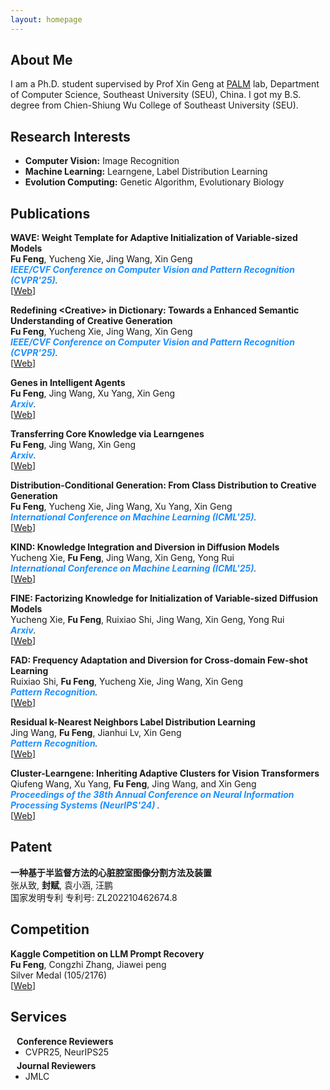 ```yaml
---
layout: homepage
---
```


## About Me

I am a Ph.D. student supervised by Prof Xin Geng at [PALM](http://palm.seu.edu.cn/home.html) lab, Department of Computer Science, Southeast University (SEU), China. I got my B.S. degree from Chien-Shiung Wu College of Southeast University (SEU).

## Research Interests

- **Computer Vision:** Image Recognition
- **Machine Learning:** Learngene, Label Distribution Learning
- **Evolution Computing:** Genetic Algorithm, Evolutionary Biology

## Publications
[comment]: <> (Arxiv)
<div class="paper">
<p><strong>WAVE: Weight Template for Adaptive Initialization of Variable-sized Models</strong>
<br />
<strong>Fu Feng</strong>, Yucheng Xie, Jing Wang, Xin Geng
<br />
<em><strong><i style="color:#1e90ff">IEEE/CVF Conference on Computer Vision and Pattern Recognition (CVPR'25)</i></strong>.</em>
<br /> 
   [<a href="https://arxiv.org/pdf/2406.17503.pdf">Web</a>]
<br/>
</p>
</div>

[comment]: <> (Arxiv)
<div class="paper">
<p><strong>Redefining &ltCreative&gt in Dictionary: Towards a Enhanced Semantic Understanding of Creative Generation</strong>
<br />
<strong>Fu Feng</strong>, Yucheng Xie, Jing Wang, Xin Geng
<br />
<em><strong><i style="color:#1e90ff">IEEE/CVF Conference on Computer Vision and Pattern Recognition (CVPR'25)</i></strong>.</em>
<br /> 
   [<a href="https://arxiv.org/pdf/2406.17503.pdf">Web</a>]
<br/>
</p>
</div>

[comment]: <> (Arxiv)
<div class="paper">
<p><strong>Genes in Intelligent Agents</strong>
<br />
<strong>Fu Feng</strong>, Jing Wang, Xu Yang, Xin Geng
<br />
<em><strong><i style="color:#1e90ff">Arxiv</i></strong>.</em>
<br /> 
   [<a href="https://arxiv.org/pdf/2306.10225.pdf">Web</a>]
<br/>
</p>
</div>

[comment]: <> (Arxiv)
<div class="paper">
<p><strong>Transferring Core Knowledge via Learngenes</strong>
<br />
<strong>Fu Feng</strong>, Jing Wang, Xin Geng
<br />
<em><strong><i style="color:#1e90ff">Arxiv</i></strong>.</em>
<br /> 
   [<a href="https://arxiv.org/pdf/2401.08139.pdf">Web</a>]
<br/>
</p>
</div>

[comment]: <> (Arxiv)
<div class="paper">
<p><strong>Distribution-Conditional Generation: From Class Distribution to Creative Generation</strong>
<br />
<strong>Fu Feng</strong>, Yucheng Xie, Jing Wang, Xu Yang, Xin Geng
<br />
<em><strong><i style="color:#1e90ff">International Conference on Machine Learning (ICML'25)</i></strong>.</em>
<br /> 
   [<a href="https://arxiv.org/pdf/2401.08139.pdf">Web</a>]
<br/>
</p>
</div>

[comment]: <> (Arxiv)
<div class="paper">
<p><strong>KIND: Knowledge Integration and Diversion in Diffusion Models</strong>
<br />
Yucheng Xie, <strong>Fu Feng</strong>, Jing Wang, Xin Geng, Yong Rui
<br />
<em><strong><i style="color:#1e90ff">International Conference on Machine Learning (ICML'25)</i></strong>.</em>
<br /> 
   [<a href="https://arxiv.org/pdf/2408.07337.pdf">Web</a>]
<br/>
</p>
</div>

[comment]: <> (Arxiv)
<div class="paper">
<p><strong>FINE: Factorizing Knowledge for Initialization of Variable-sized Diffusion Models</strong>
<br />
Yucheng Xie, <strong>Fu Feng</strong>, Ruixiao Shi, Jing Wang, Xin Geng, Yong Rui
<br />
<em><strong><i style="color:#1e90ff">Arxiv</i></strong>.</em>
<br /> 
   [<a href="https://arxiv.org/pdf/2409.19289.pdf">Web</a>]
<br/>
</p>
</div>

[comment]: <> (Arxiv)
<div class="paper">
<p><strong>FAD: Frequency Adaptation and Diversion for Cross-domain Few-shot Learning</strong>
<br />
Ruixiao Shi, <strong>Fu Feng</strong>, Yucheng Xie, Jing Wang, Xin Geng
<br />
<em><strong><i style="color:#1e90ff">Pattern Recognition</i></strong>.</em>
<br /> 
   [<a href="https://arxiv.org/pdf/2408.07337.pdf">Web</a>]
<br/>
</p>
</div>

[comment]: <> (Arxiv)
<div class="paper">
<p><strong>Residual k-Nearest Neighbors Label Distribution Learning</strong>
<br />
Jing Wang, <strong>Fu Feng</strong>, Jianhui Lv, Xin Geng
<br />
<em><strong><i style="color:#1e90ff">Pattern Recognition</i></strong>.</em>
<br /> 
   [<a href="https://arxiv.org/pdf/2408.07337.pdf">Web</a>]
<br/>
</p>
</div>

[comment]: <> (Arxiv)
<div class="paper">
<p><strong>Cluster-Learngene: Inheriting Adaptive Clusters for Vision Transformers</strong>
<br />
Qiufeng Wang, Xu Yang, <strong>Fu Feng</strong>, Jing Wang, and Xin Geng
<br />
<em><strong><i style="color:#1e90ff"> Proceedings of the 38th Annual Conference on Neural Information Processing Systems (NeurIPS'24) </i></strong>.</em>
<br /> 
   [<a href="https://arxiv.org/pdf/2408.07337.pdf">Web</a>]
<br/>
</p>
</div>

## Patent
<div>
<p><strong>一种基于半监督方法的心脏腔室图像分割方法及装置</strong>
<br />
张从致, <strong>封赋</strong>, 袁小涵, 汪鹏
<br />
国家发明专利 专利号: ZL202210462674.8
</p>
</div>

## Competition
<div>
<p><strong>Kaggle Competition on LLM Prompt Recovery</strong>
<br />
<strong>Fu Feng</strong>, Congzhi Zhang, Jiawei peng
<br />
Silver Medal (105/2176) 
<br /> 
   [<a href="https://www.kaggle.com/competitions/llm-prompt-recovery/leaderboard">Web</a>]
<br/>
</p>
</div>

## Services

<h4 style="margin:0 10px 0;">Conference Reviewers</h4>
<ul style="margin:0 0 5px;">
  <li><autocolor> CVPR25, NeurIPS25 </autocolor></li>
</ul>

<h4 style="margin:0 10px 0;">Journal Reviewers</h4>
<ul style="margin:0 0 20px;">
  <li><autocolor> JMLC </autocolor></li>
</ul>
